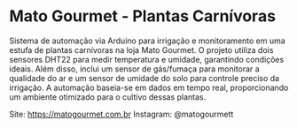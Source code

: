 # Mato Gourmet - Plantas Carnívoras
Sistema de automação via Arduino para irrigação e monitoramento em uma estufa de plantas carnívoras na loja Mato Gourmet. O projeto utiliza dois sensores DHT22 para medir temperatura e umidade, garantindo condições ideais. Além disso, inclui um sensor de gás/fumaça para monitorar a qualidade do ar e um sensor de umidade do solo para controle preciso da irrigação. A automação baseia-se em dados em tempo real, proporcionando um ambiente otimizado para o cultivo dessas plantas.

Site: https://matogourmet.com.br
Instagram: @matogourmett
